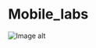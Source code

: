 # Mobile_labs
![Image alt]([http://url/to/img.png](https://assets.beartai.com/uploads/2021/08/23.png)https://assets.beartai.com/uploads/2021/08/23.png)
